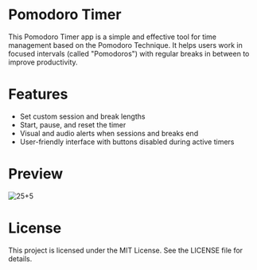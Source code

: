 # Pomodoro Timer
This Pomodoro Timer app is a simple and effective tool for time management based on the Pomodoro Technique. It helps users work in focused intervals (called "Pomodoros") with regular breaks in between to improve productivity.

# Features
- Set custom session and break lengths
- Start, pause, and reset the timer
- Visual and audio alerts when sessions and breaks end
- User-friendly interface with buttons disabled during active timers

# Preview
![25+5](https://github.com/abdoc201/Pomodoro-Timer/assets/142462578/d17c9848-26d0-4dfe-9efd-0003158e3491)

# License
This project is licensed under the MIT License. See the LICENSE file for details.
